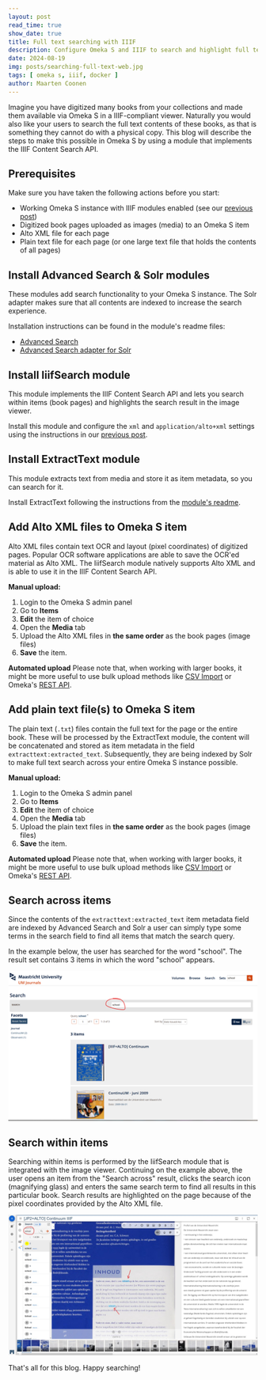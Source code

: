 ```yaml
---
layout: post
read_time: true
show_date: true
title: Full text searching with IIIF
description: Configure Omeka S and IIIF to search and highlight full texts extracted from images
date: 2024-08-19
img: posts/searching-full-text-web.jpg
tags: [ omeka s, iiif, docker ]
author: Maarten Coonen
---
```


Imagine you have digitized many books from your collections and made them available via Omeka S in a IIIF-compliant viewer. 
Naturally you would also like your users to search the full text contents of these books, as that is something they 
cannot do with a physical copy. This blog will describe the steps to make this possible in Omeka S by using a module 
that implements the IIIF Content Search API.

## Prerequisites
Make sure you have taken the following actions before you start:
- Working Omeka S instance with IIIF modules enabled (see our [previous post](./installing-iiif-with-omekas.html))
- Digitized book pages uploaded as images (media) to an Omeka S item
- Alto XML file for each page
- Plain text file for each page (or one large text file that holds the contents of all pages)

## Install Advanced Search & Solr modules
These modules add search functionality to your Omeka S instance. The Solr adapter makes sure that all contents are indexed
to increase the search experience.

Installation instructions can be found in the module's readme files:
- [Advanced Search](https://github.com/Daniel-KM/Omeka-S-module-AdvancedSearch/blob/master/README.md)
- [Advanced Search adapter for Solr](https://github.com/Daniel-KM/Omeka-S-module-SearchSolr/blob/master/README.md)

## Install IiifSearch module
This module implements the IIIF Content Search API and lets you search within items (book pages) and highlights the search
result in the image viewer. 

Install this module and configure the `xml` and `application/alto+xml` settings using the instructions in our
[previous post](./installing-iiif-with-omekas.html).

## Install ExtractText module
This module extracts text from media and store it as item metadata, so you can search for it.

Install ExtractText following the instructions from the [module's readme](https://github.com/omeka-s-modules/ExtractText/blob/master/README.md).

## Add Alto XML files to Omeka S item
Alto XML files contain text OCR and layout (pixel coordinates) of digitized pages. Popular OCR software applications are able to 
save the OCR'ed material as Alto XML. The IiifSearch module natively supports Alto XML and is able to use it in the IIIF
Content Search API.

**Manual upload:**
1. Login to the Omeka S admin panel
2. Go to **Items** 
3. **Edit** the item of choice
4. Open the **Media** tab
5. Upload the Alto XML files in **the same order** as the book pages (image files)
6. **Save** the item.

**Automated upload**
Please note that, when working with larger books, it might be more useful to use bulk upload methods like [CSV Import](https://omeka.org/s/docs/user-manual/modules/csvimport/)
or Omeka's [REST API](https://omeka.org/s/docs/developer/api/rest_api/).

## Add plain text file(s) to Omeka S item
The plain text (`.txt`) files contain the full text for the page or the entire book.
These will be processed by the ExtractText module, the content will be concatenated and stored as item metadata in the
field `extracttext:extracted_text`. Subsequently, they are being indexed by Solr to make full text search across your 
entire Omeka S instance possible.

**Manual upload:**
1. Login to the Omeka S admin panel
2. Go to **Items**
3. **Edit** the item of choice
4. Open the **Media** tab
5. Upload the plain text files in **the same order** as the book pages (image files)
6. **Save** the item.

**Automated upload**
Please note that, when working with larger books, it might be more useful to use bulk upload methods like [CSV Import](https://omeka.org/s/docs/user-manual/modules/csvimport/)
or Omeka's [REST API](https://omeka.org/s/docs/developer/api/rest_api/).

## Search across items
Since the contents of the `extracttext:extracted_text` item metadata field are indexed by Advanced Search and Solr a user
can simply type some terms in the search field to find all items that match the search query.

In the example below, the user has searched for the word "school". The result set contains 3 items in which the word "school" appears.

![Result Search Across items full text](assets/img/posts/iiifsearch-across-items-fulltext-web.png)

## Search within items
Searching within items is performed by the IiifSearch module that is integrated with the image viewer. Continuing on the
example above, the user opens an item from the "Search across" result, clicks the search icon (magnifying glass) and 
enters the same search term to find all results in this particular book. Search results are highlighted on the page 
because of the pixel coordinates provided by the Alto XML file. 

![Result Search within items](assets/img/posts/iiifsearch-hit-highlighting-web.jpg)


That's all for this blog. Happy searching!